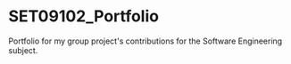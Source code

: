# SET09102_Portfolio
Portfolio for my group project's contributions for the Software Engineering subject.
